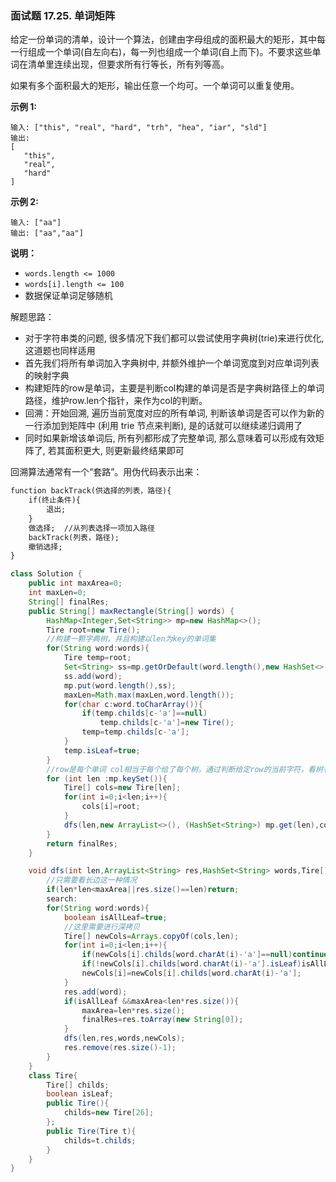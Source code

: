 ### 面试题 17.25. 单词矩阵

给定一份单词的清单，设计一个算法，创建由字母组成的面积最大的矩形，其中每一行组成一个单词(自左向右)，每一列也组成一个单词(自上而下)。不要求这些单词在清单里连续出现，但要求所有行等长，所有列等高。

如果有多个面积最大的矩形，输出任意一个均可。一个单词可以重复使用。

**示例 1:**

```
输入: ["this", "real", "hard", "trh", "hea", "iar", "sld"]
输出:
[
   "this",
   "real",
   "hard"
]
```

**示例 2:**

```
输入: ["aa"]
输出: ["aa","aa"]
```

**说明：**

- `words.length <= 1000`
- `words[i].length <= 100`
- 数据保证单词足够随机

解题思路：

- 对于字符串类的问题, 很多情况下我们都可以尝试使用字典树(trie)来进行优化, 这道题也同样适用
- 首先我们将所有单词加入字典树中, 并额外维护一个单词宽度到对应单词列表的映射字典
- 构建矩阵的row是单词，主要是判断col构建的单词是否是字典树路径上的单词路径，维护row.len个指针，来作为col的判断。
- 回溯：开始回溯, 遍历当前宽度对应的所有单词, 判断该单词是否可以作为新的一行添加到矩阵中 (利用 trie 节点来判断), 是的话就可以继续递归调用了
- 同时如果新增该单词后, 所有列都形成了完整单词, 那么意味着可以形成有效矩阵了, 若其面积更大, 则更新最终结果即可



回溯算法通常有一个“套路”。用伪代码表示出来：

```xml
function backTrack(供选择的列表，路径){
    if(终止条件){
        退出;
    }
    做选择;  //从列表选择一项加入路径
    backTrack(列表，路径);
    撤销选择;
}
```



```java
class Solution {
    public int maxArea=0;
    int maxLen=0;
    String[] finalRes;
    public String[] maxRectangle(String[] words) {
        HashMap<Integer,Set<String>> mp=new HashMap<>();
        Tire root=new Tire();
        //构建一颗字典树，并且构建以len为key的单词集
        for(String word:words){
            Tire temp=root;
            Set<String> ss=mp.getOrDefault(word.length(),new HashSet<>());
            ss.add(word);
            mp.put(word.length(),ss);
            maxLen=Math.max(maxLen,word.length());
            for(char c:word.toCharArray()){
                if(temp.childs[c-'a']==null)
                    temp.childs[c-'a']=new Tire();
                temp=temp.childs[c-'a'];
            }
            temp.isLeaf=true;
        }
        //row是每个单词 col相当于每个给了每个树，通过判断给定row的当前字符，看树有没有次字符
        for (int len :mp.keySet()){
            Tire[] cols=new Tire[len];
            for(int i=0;i<len;i++){
                cols[i]=root;
            }
            dfs(len,new ArrayList<>(), (HashSet<String>) mp.get(len),cols);
        }
        return finalRes;
    }

    void dfs(int len,ArrayList<String> res,HashSet<String> words,Tire[] cols){
        //只需要看长边这一种情况
        if(len*len<maxArea||res.size()==len)return;
        search:
        for(String word:words){
            boolean isAllLeaf=true;
            //这里需要进行深拷贝
            Tire[] newCols=Arrays.copyOf(cols,len);
            for(int i=0;i<len;i++){
                if(newCols[i].childs[word.charAt(i)-'a']==null)continue search;
                if(!newCols[i].childs[word.charAt(i)-'a'].isLeaf)isAllLeaf=false;
                newCols[i]=newCols[i].childs[word.charAt(i)-'a'];
            }
            res.add(word);
            if(isAllLeaf &&maxArea<len*res.size()){
                maxArea=len*res.size();
                finalRes=res.toArray(new String[0]);
            }
            dfs(len,res,words,newCols);
            res.remove(res.size()-1);
        }
    }
    class Tire{
        Tire[] childs;
        boolean isLeaf;
        public Tire(){
            childs=new Tire[26];
        };
        public Tire(Tire t){
            childs=t.childs;
        }
    }
}

```

